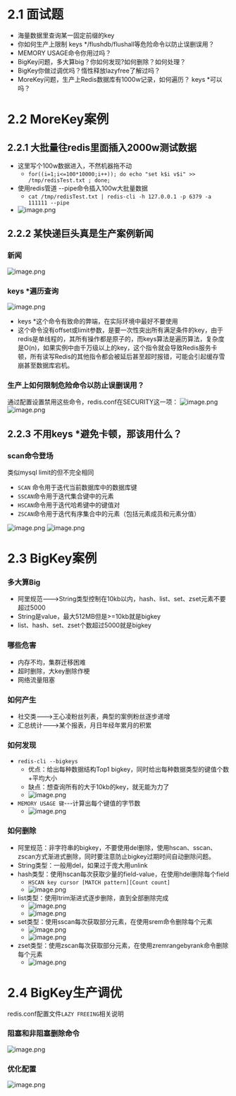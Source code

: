 # 2.1 面试题
- 海量数据里查询某一固定前缀的key
- 你如何生产上限制 keys */flushdb/flushall等危险命令以防止误删误用？
- MEMORY USAGE命令你用过吗？
- BigKey问题，多大算big？你如何发现?如何删除？如何处理？
- BigKey你做过调优吗？惰性释放lazyfree了解过吗？
- MoreKey问题，生产上Redis数据库有1000w记录，如何遍历？ keys *可以吗？
# 2.2 MoreKey案例
## 2.2.1 大批量往redis里面插入2000w测试数据

- 这里写个100w数据进入，不然机器拖不动
   - `for((i=1;i<=100*10000;i++)); do echo "set k$i v$i" >> /tmp/redisTest.txt ; done;`
- 使用redis管道 --pipe命令插入100w大批量数据
   - `cat /tmp/redisTest.txt | redis-cli -h 127.0.0.1 -p 6379 -a 111111 --pipe`
- ![image.png](https://cdn.nlark.com/yuque/0/2023/png/35653686/1682047502017-07d59ea9-9190-4291-b1d5-37d100c65755.png#averageHue=%23242120&clientId=u102acdff-ad0e-4&from=paste&height=138&id=u4d57a3bb&originHeight=138&originWidth=883&originalType=binary&ratio=1&rotation=0&showTitle=false&size=20171&status=done&style=none&taskId=ud7d6581a-4f46-440a-8c10-36dcf0b52c4&title=&width=883)
## 2.2.2 某快递巨头真是生产案例新闻
### 新闻
![image.png](https://cdn.nlark.com/yuque/0/2023/png/35653686/1682047511491-4f192298-f35e-4681-b299-017e8d991a9b.png#averageHue=%23f6f6f3&clientId=u102acdff-ad0e-4&from=paste&height=701&id=u158744cc&originHeight=701&originWidth=1162&originalType=binary&ratio=1&rotation=0&showTitle=false&size=578599&status=done&style=none&taskId=u0431a420-02f8-4802-ba97-aa6b4f8accd&title=&width=1162)
### keys *遍历查询
![image.png](https://cdn.nlark.com/yuque/0/2023/png/35653686/1682047695736-01a3aa2e-f9c5-4f2a-90af-e63bed2ed197.png#averageHue=%23252220&clientId=u102acdff-ad0e-4&from=paste&height=87&id=u0cc32590&originHeight=87&originWidth=290&originalType=binary&ratio=1&rotation=0&showTitle=false&size=3818&status=done&style=none&taskId=uc55e84e0-90f7-4c55-80c7-198df169505&title=&width=290)

- keys *这个命令有致命的弊端，在实际环境中最好不要使用
- 这个命令没有offset或limit参数，是要一次性突出所有满足条件的key，由于redis是单线程的，其所有操作都是原子的，而keys算法是遍历算法，复杂度是O(n)，如果实例中由千万级以上的key，这个指令就会导致Redis服务卡顿，所有读写Redis的其他指令都会被延后甚至超时报错，可能会引起缓存雪崩甚至数据库宕机。
### 生产上如何限制危险命令以防止误删误用？
通过配置设置禁用这些命令，redis.conf在SECURITY这一项：
![image.png](https://cdn.nlark.com/yuque/0/2023/png/35653686/1682049382693-aa97f0ed-576d-4cbb-8287-7eb809bf8a96.png#averageHue=%23151413&clientId=u102acdff-ad0e-4&from=paste&height=68&id=uba4bb0f1&originHeight=68&originWidth=431&originalType=binary&ratio=1&rotation=0&showTitle=false&size=3380&status=done&style=none&taskId=u1de2e88b-e859-4c94-aa5c-96380a791c4&title=&width=431)
![image.png](https://cdn.nlark.com/yuque/0/2023/png/35653686/1682049418192-675b552a-b4dc-4127-a446-20f2e5c4a645.png#averageHue=%23262220&clientId=u102acdff-ad0e-4&from=paste&height=118&id=u58544c1a&originHeight=118&originWidth=583&originalType=binary&ratio=1&rotation=0&showTitle=false&size=14224&status=done&style=none&taskId=uf77a7daf-fd65-4642-85bd-9909d61a8c0&title=&width=583)
## 2.2.3 不用keys *避免卡顿，那该用什么？
### scan命令登场
类似mysql limit的但不完全相同

- `SCAN` 命令用于迭代当前数据库中的数据库键
- `SSCAN`命令用于迭代集合键中的元素
- `HSCAN`命令用于迭代哈希键中的键值对
- `ZSCAN`命令用于迭代有序集合中的元素（包括元素成员和元素分值）

![image.png](https://cdn.nlark.com/yuque/0/2023/png/35653686/1682050083082-d20b287b-3845-41b1-b553-da27c0b83c59.png#averageHue=%23fbfaf9&clientId=u102acdff-ad0e-4&from=paste&height=816&id=u2e828862&originHeight=816&originWidth=2103&originalType=binary&ratio=1&rotation=0&showTitle=false&size=618973&status=done&style=none&taskId=u114b61b7-58a2-4502-971e-f752d6f1298&title=&width=2103)
![image.png](https://cdn.nlark.com/yuque/0/2023/png/35653686/1682050586513-8deaa696-adca-4bdb-9835-84639738ebf3.png#averageHue=%237f7d7c&clientId=u102acdff-ad0e-4&from=paste&height=829&id=u34dac389&originHeight=829&originWidth=1172&originalType=binary&ratio=1&rotation=0&showTitle=false&size=665523&status=done&style=none&taskId=ub16994c4-2ebc-4033-a7b8-e2eee0a0257&title=&width=1172)
# 2.3 BigKey案例
### 多大算Big

- 阿里规范--->String类型控制在10kb以内，hash、list、set、zset元素不要超过5000
- String是value，最大512MB但是>=10kb就是bigkey
- list、hash、set、zset个数超过5000就是bigkey
### 哪些危害

- 内存不均，集群迁移困难
- 超时删除，大key删除作梗
- 网络流量阻塞
### 如何产生

- 社交类--->王心凌粉丝列表，典型的案例粉丝逐步递增
- 汇总统计--->某个报表，月日年经年累月的积累
### 如何发现

- `redis-cli --bigkeys`
   - 优点：给出每种数据结构Top1 bigkey，同时给出每种数据类型的键值个数+平均大小
   - 缺点：想查询所有的大于10kb的key，就无能为力了
   - ![image.png](https://cdn.nlark.com/yuque/0/2023/png/35653686/1682051373289-b9305d0b-c4a6-4cf8-8d3e-9e2140b79764.png#averageHue=%2324201f&clientId=u102acdff-ad0e-4&from=paste&height=388&id=u065278f0&originHeight=388&originWidth=932&originalType=binary&ratio=1&rotation=0&showTitle=false&size=50188&status=done&style=none&taskId=ub65536fd-4ffd-433a-852a-daa149ec6ae&title=&width=932)
- `MEMORY USAGE 键`---计算出每个键值的字节数
   - ![image.png](https://cdn.nlark.com/yuque/0/2023/png/35653686/1682051456224-6c95d65c-4676-4a9c-8ff6-87150b3bf155.png#averageHue=%2324211f&clientId=u102acdff-ad0e-4&from=paste&height=54&id=u3c47118c&originHeight=54&originWidth=341&originalType=binary&ratio=1&rotation=0&showTitle=false&size=4226&status=done&style=none&taskId=ud1a2bad0-3f45-4d2a-b6d5-3a4de83ff96&title=&width=341)
### 如何删除

- 阿里规范：非字符串的bigkey，不要使用del删除，使用hscan、sscan、zscan方式渐进式删除，同时要注意防止bigkey过期时间自动删除问题。
- String类型：一般用del，如果过于庞大用unlink
- hash类型：使用hscan每次获取少量的field-value，在使用hdel删除每个field
   - `HSCAN key cursor [MATCH pattern][Count count]`
   - ![image.png](https://cdn.nlark.com/yuque/0/2023/png/35653686/1682051886045-8e67b9ba-ce14-40c0-b196-f51567bd123e.png#averageHue=%23f3f5f7&clientId=u102acdff-ad0e-4&from=paste&height=341&id=u00c4ca80&originHeight=909&originWidth=1345&originalType=binary&ratio=1&rotation=0&showTitle=false&size=456072&status=done&style=none&taskId=u85235d90-72d7-4633-8955-2a321641640&title=&width=504)
- list类型：使用ltrim渐进式逐步删除，直到全部删除完成
   - ![image.png](https://cdn.nlark.com/yuque/0/2023/png/35653686/1682051963782-d1f5c0dd-c984-4f1a-9be1-ef82c64c648d.png#averageHue=%23f9f9f9&clientId=u102acdff-ad0e-4&from=paste&height=282&id=u3d94bd5c&originHeight=492&originWidth=857&originalType=binary&ratio=1&rotation=0&showTitle=false&size=118541&status=done&style=none&taskId=u37af7a2e-3431-4d6c-9593-7e122cec779&title=&width=491)
   - ![image.png](https://cdn.nlark.com/yuque/0/2023/png/35653686/1682051997157-17ae4e99-4b35-4b01-a665-492e1b95e59b.png#averageHue=%23ebeff0&clientId=u102acdff-ad0e-4&from=paste&height=334&id=ua1f6dff1&originHeight=778&originWidth=1204&originalType=binary&ratio=1&rotation=0&showTitle=false&size=275829&status=done&style=none&taskId=u4326d2fb-b77f-44b6-b843-214459c436c&title=&width=517)
- set类型：使用sscan每次获取部分元素，在使用srem命令删除每个元素
   - ![image.png](https://cdn.nlark.com/yuque/0/2023/png/35653686/1682052076600-36b5d5d8-54e6-4b13-ac84-e4307b1ccdeb.png#averageHue=%23f9f9f9&clientId=u102acdff-ad0e-4&from=paste&height=477&id=u4938892f&originHeight=634&originWidth=655&originalType=binary&ratio=1&rotation=0&showTitle=false&size=117733&status=done&style=none&taskId=u97c88370-d79a-4772-904e-cdbc9f02b7f&title=&width=493)
   - ![image.png](https://cdn.nlark.com/yuque/0/2023/png/35653686/1682052119630-ff5cf106-8c1e-432e-bd36-03fda653f3a6.png#averageHue=%23f2f4f6&clientId=u102acdff-ad0e-4&from=paste&height=380&id=uee17a701&originHeight=913&originWidth=1261&originalType=binary&ratio=1&rotation=0&showTitle=false&size=433147&status=done&style=none&taskId=u33c770be-0f69-4266-87e7-a2836677ec4&title=&width=525)
- zset类型：使用zscan每次获取部分元素，在使用zremrangebyrank命令删除每个元素
   - ![image.png](https://cdn.nlark.com/yuque/0/2023/png/35653686/1682052239542-6139092b-ac58-44b4-a528-3d6e9fd3d33f.png#averageHue=%23f2f4f6&clientId=u102acdff-ad0e-4&from=paste&height=388&id=u6704522c&originHeight=880&originWidth=1192&originalType=binary&ratio=1&rotation=0&showTitle=false&size=415528&status=done&style=none&taskId=u44a5ce82-6c1e-4c75-b40e-7be9ede6b4a&title=&width=525)
# 2.4 BigKey生产调优
redis.conf配置文件`LAZY FREEING`相关说明
### 阻塞和非阻塞删除命令
![image.png](https://cdn.nlark.com/yuque/0/2023/png/35653686/1682052389065-ec772570-f65d-4865-bcc7-f052927041dc.png#averageHue=%23e7e8e5&clientId=u102acdff-ad0e-4&from=paste&height=888&id=u2f8a0dc2&originHeight=888&originWidth=2076&originalType=binary&ratio=1&rotation=0&showTitle=false&size=1930462&status=done&style=none&taskId=u13475f7c-1ae0-42aa-9b0b-68f92ef26e2&title=&width=2076)
### 优化配置
![image.png](https://cdn.nlark.com/yuque/0/2023/png/35653686/1682052454907-52975f4a-9159-4618-98d5-4a56480c1267.png#averageHue=%23f1e9d4&clientId=u102acdff-ad0e-4&from=paste&height=841&id=u74bb024a&originHeight=841&originWidth=1765&originalType=binary&ratio=1&rotation=0&showTitle=false&size=846669&status=done&style=none&taskId=u661e3c94-e71a-4998-aa04-b50d541be78&title=&width=1765)
